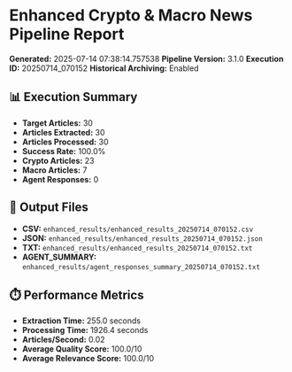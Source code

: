# Enhanced Crypto & Macro News Pipeline Report

**Generated:** 2025-07-14 07:38:14.757538
**Pipeline Version:** 3.1.0
**Execution ID:** 20250714_070152
**Historical Archiving:** Enabled

## 📊 Execution Summary

- **Target Articles:** 30
- **Articles Extracted:** 30
- **Articles Processed:** 30
- **Success Rate:** 100.0%
- **Crypto Articles:** 23
- **Macro Articles:** 7
- **Agent Responses:** 0

## 📁 Output Files

- **CSV:** `enhanced_results/enhanced_results_20250714_070152.csv`
- **JSON:** `enhanced_results/enhanced_results_20250714_070152.json`
- **TXT:** `enhanced_results/enhanced_results_20250714_070152.txt`
- **AGENT_SUMMARY:** `enhanced_results/agent_responses_summary_20250714_070152.txt`

## ⏱️ Performance Metrics

- **Extraction Time:** 255.0 seconds
- **Processing Time:** 1926.4 seconds
- **Articles/Second:** 0.02
- **Average Quality Score:** 100.0/10
- **Average Relevance Score:** 100.0/10
